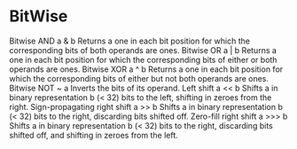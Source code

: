 # BitWise

Bitwise AND a & b Returns a one in each bit position for which the corresponding bits of both operands are ones.
Bitwise OR  a | b Returns a one in each bit position for which the corresponding bits of either or both operands are ones.
Bitwise XOR a ^ b Returns a one in each bit position for which the corresponding bits of either but not both operands are ones.
Bitwise NOT ~ a Inverts the bits of its operand.
Left shift  a << b  Shifts a in binary representation b (< 32) bits to the left, shifting in zeroes from the right.
Sign-propagating right shift  a >> b  Shifts a in binary representation b (< 32) bits to the right, discarding bits shifted off.
Zero-fill right shift a >>> b Shifts a in binary representation b (< 32) bits to the right, discarding bits shifted off, and shifting in zeroes from the left.